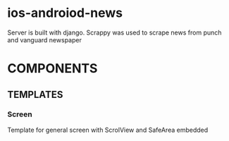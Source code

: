 # ios-androiod-news
Server is built with django. Scrappy was used to scrape news from punch and vanguard newspaper
# COMPONENTS
## TEMPLATES
### Screen
Template for general screen with ScrolView and SafeArea embedded
